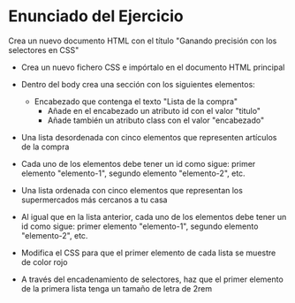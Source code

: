 # Enunciado del Ejercicio

Crea un nuevo documento HTML con el título "Ganando precisión con los selectores en CSS"

* Crea un nuevo fichero CSS e impórtalo en el documento HTML principal

* Dentro del body crea una sección con los siguientes elementos:
  * Encabezado que contenga el texto "Lista de la compra"
    * Añade en el encabezado un atributo id con el valor "titulo"
    * Añade también un atributo class con el valor "encabezado"

 * Una lista desordenada con cinco elementos que representen artículos de la compra
  * Cada uno de los elementos debe tener un id como sigue: primer elemento "elemento-1", segundo elemento "elemento-2", etc.

 * Una lista ordenada con cinco elementos que representan los supermercados más cercanos a tu casa
  * Al igual que en la lista anterior, cada uno de los elementos debe tener un id como sigue: primer elemento "elemento-1",       segundo elemento "elemento-2", etc.

* Modifica el CSS para que el primer elemento de cada lista se muestre de color rojo
* A través del encadenamiento de selectores, haz que el primer elemento de la primera lista tenga un tamaño de letra de 2rem
